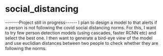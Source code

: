 # social_distancing

-------Project still in progress------
I plan to design a model to that alerts if a person is not following the covid social distancing norms. 
For this, I want to try few person detection models (using cascades, faster RCNN etc) and select the best one. 
I then want to generate a bird-eye view of the model and use euclidian distances between two people to check whether they are following the norms.
